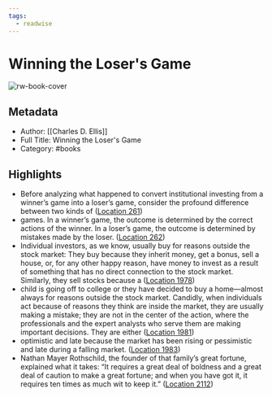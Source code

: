 ```yaml
---
tags:
  - readwise
---
```


# Winning the Loser's Game

![rw-book-cover](https://images-na.ssl-images-amazon.com/images/I/51bgmTirWqL._SL200_.jpg)

## Metadata
- Author: [[Charles D. Ellis]]
- Full Title: Winning the Loser's Game
- Category: #books

## Highlights
- Before analyzing what happened to convert institutional investing from a winner’s game into a loser’s game, consider the profound difference between two kinds of ([Location 261](https://readwise.io/to_kindle?action=open&asin=B00COKLVDO&location=261))
- games. In a winner’s game, the outcome is determined by the correct actions of the winner. In a loser’s game, the outcome is determined by mistakes made by the loser. ([Location 262](https://readwise.io/to_kindle?action=open&asin=B00COKLVDO&location=262))
- Individual investors, as we know, usually buy for reasons outside the stock market: They buy because they inherit money, get a bonus, sell a house, or, for any other happy reason, have money to invest as a result of something that has no direct connection to the stock market. Similarly, they sell stocks because a ([Location 1978](https://readwise.io/to_kindle?action=open&asin=B00COKLVDO&location=1978))
- child is going off to college or they have decided to buy a home—almost always for reasons outside the stock market. Candidly, when individuals act because of reasons they think are inside the market, they are usually making a mistake; they are not in the center of the action, where the professionals and the expert analysts who serve them are making important decisions. They are either ([Location 1981](https://readwise.io/to_kindle?action=open&asin=B00COKLVDO&location=1981))
- optimistic and late because the market has been rising or pessimistic and late during a falling market. ([Location 1983](https://readwise.io/to_kindle?action=open&asin=B00COKLVDO&location=1983))
- Nathan Mayer Rothschild, the founder of that family’s great fortune, explained what it takes: “It requires a great deal of boldness and a great deal of caution to make a great fortune; and when you have got it, it requires ten times as much wit to keep it.” ([Location 2112](https://readwise.io/to_kindle?action=open&asin=B00COKLVDO&location=2112))

